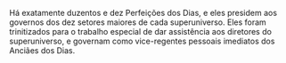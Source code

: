 ﻿Há exatamente duzentos e dez Perfeições dos Dias, e eles presidem aos governos dos dez setores maiores de cada superuniverso. Eles foram trinitizados para o trabalho especial de dar assistência aos diretores do superuniverso, e governam como vice-regentes pessoais imediatos dos Anciães dos Dias.